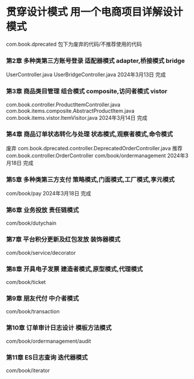 # 贯穿设计模式 用一个电商项目详解设计模式
com.book.dprecated 包下为废弃的代码/不推荐使用的代码

### 第2章 多种类第三方账号登录 适配器模式 adapter,桥接模式 bridge
UserController.java
UserBridgeController.java
2024年3月13日  完成

### 第3章 商品类目管理 组合模式 composite,访问者模式 vistor
com.book.controller.ProductItemController.java
com.book.items.composite.AbstractProductItem.java
com.book.items.vistor.ItemVisitor.java
2024年3月14日  完成

### 第4章 商品订单状态转化与处理 状态模式,观察者模式,命令模式
废弃  com.book.dprecated.controller.DeprecatedOrderController.java
推荐  com.book.controller.OrderController
com/book/ordermanagement
2024年3月18日  完成

### 第5章 多种类第三方支付 策略模式,门面模式,工厂模式,享元模式
com/book/pay
2024年3月18日  完成

### 第6章 业务投放 责任链模式
com/book/dutychain


### 第7章 平台积分更新及红包发放 装饰器模式
com/book/service/decorator

### 第8章 开具电子发票 建造者模式,原型模式,代理模式
com/book/ticket

### 第9章 朋友代付 中介者模式
com/book/transaction

### 第10章 订单审计日志设计 模板方法模式
com/book/ordermanagement/audit

### 第11章 ES日志查询 迭代器模式
com/book/iterator